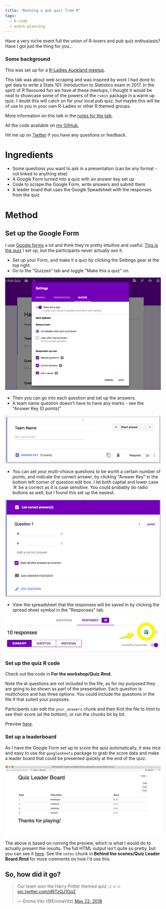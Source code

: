```yaml
---
title: "Running a pub quiz from R"
tags:
  - R-code
  - event-planning
---
```




Have a very niche event full the union of R-lovers and pub quiz enthusiasts? Have I got just the thing for you...

### Some background
This was set up for a [R-Ladies Auckland meetup](https://www.meetup.com/rladies-auckland/events/250117268/).

This talk was about web scraping and was inspired by work I had done to get data to write a Stats 101: Introduction to Statistics exam in 2017. In the spirit of R flavoured fun we have at these meetups, I thought it would be neat to showcase some of the powers of the `rvest` package in a warm up quiz. I doubt this will catch on for your local pub quiz, but maybe this will be of use to you in your own R-Ladies or other R themed groups. 

More information on this talk in the [notes for the talk](http://www.dataembassy.co.nz/links).

All the code available on [my GitHub.](https://github.com/elb0/hpff-rladies-auck)

Hit me up on [Twitter](https://www.twitter.com/Liza_Bolton) if you have any questions or feedback.

# Ingredients
* Some questions you want to ask in a presentation (can be any format - not linked to anything else)
* A Google Form turned into a quiz with an answer key set up
* Code to scrape the Google Form, write answers and submit them
* A leader board that uses the Google Speadsheet with the responses from the quiz

# Method

## Set up the Google Form

I use [Google forms](https://docs.google.com/forms) a lot and think they're pretty intuitive and useful. [This is the quiz](https://docs.google.com/forms/d/e/1FAIpQLSfvhpZ0LKuUzA0ZRnpIcrzl4JX7eOa111bmsESN54-0mf8Qrw/viewform?usp=sf_link) I set up, but the participants never actually *see* it.

* Set up your Form, and make it a quiz by clicking the Settings gear at the top right.
* Go to the "Quizzes" tab and toggle "Make this a quiz" on.

![](images/quiz_settings.png)

* Then you can go into each question and set up the answers.
* A team name question doesn't have to have any marks - see the "Answer Key (0 points)"

![](images/team_name_q.png)

* You can set your multi-choice questions to be worth a certain number of points, and indicate the correct answer, by clicking "Answer Key" in the bottom left corner of question edit box. I let both captial and lower case 'A' be a correct as it is case sensitive. You could probably do radio buttons as well, but I found this set up the easiest.

![](/images/q1_answer_key.png)

* View the spreadsheet that the responses will be saved in by clicking the spread sheet symbol in the "Responses" tab. 

![](images/spreadsheet.png)

### Set up the quiz R code

Check out the code in **For the workshop/Quiz.Rmd**.

Note the at questions are not included in the file, as for my purposed they are going to be shown as part of the presentation. Each question is multichoice and has three options. You could include the questions in the file if that suited your purposes.

Participants can edit the `your_answers` chunk and then Knit the file to html to see their score (at the bottom), or run the chunks bit by bit.

Preview [here](http://htmlpreview.github.io/?https://github.com/elb0/hpff-rladies-auck/blob/master/For%20use%20in%20workshop/Quiz.html).


### Set up a leaderboard

As I have the Google Form set up to score the quiz automatically, it was nice and easy to use the `googlesheets` package to grab the score data and make a leader board that could be presented quickly at the end of the quiz.

![](images/leader_board_example.png)

The above is based on running the preview, which is what I would do to actually present the results. The full HTML output isn't quite so pretty, but you can see it [here](http://htmlpreview.github.io/?https://github.com/elb0/hpff-rladies-auck/blob/master/Behind%20the%20scenes/Quiz%20Leader%20Board.nb.html). See the `notes` chunk in **Behind the scenes/Quiz Leader Board.Rmd** for more comments on how I'd use this.

## So, how did it go?


<blockquote class="twitter-tweet" data-conversation="none" data-lang="en"><p lang="en" dir="ltr">Our team won the Harry Potter themed quiz ☺️☺️☺️ <a href="https://t.co/d9TzQJ1GqZ">pic.twitter.com/d9TzQJ1GqZ</a></p>&mdash; Emma Vitz (@EmmaVitz) <a href="https://twitter.com/EmmaVitz/status/998820779704795136?ref_src=twsrc%5Etfw">May 22, 2018</a></blockquote>
<script async src="https://platform.twitter.com/widgets.js" charset="utf-8"></script>
